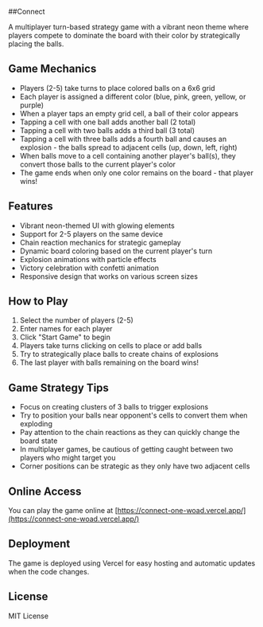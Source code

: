 ##Connect

A multiplayer turn-based strategy game with a vibrant neon theme where players compete to dominate the board with their color by strategically placing the balls.

## Game Mechanics

- Players (2-5) take turns to place colored balls on a 6x6 grid
- Each player is assigned a different color (blue, pink, green, yellow, or purple)
- When a player taps an empty grid cell, a ball of their color appears
- Tapping a cell with one ball adds another ball (2 total)
- Tapping a cell with two balls adds a third ball (3 total)
- Tapping a cell with three balls adds a fourth ball and causes an explosion - the balls spread to adjacent cells (up, down, left, right)
- When balls move to a cell containing another player's ball(s), they convert those balls to the current player's color
- The game ends when only one color remains on the board - that player wins!

## Features

- Vibrant neon-themed UI with glowing elements
- Support for 2-5 players on the same device
- Chain reaction mechanics for strategic gameplay
- Dynamic board coloring based on the current player's turn
- Explosion animations with particle effects
- Victory celebration with confetti animation
- Responsive design that works on various screen sizes

## How to Play

1. Select the number of players (2-5)
2. Enter names for each player
3. Click "Start Game" to begin
4. Players take turns clicking on cells to place or add balls
5. Try to strategically place balls to create chains of explosions
6. The last player with balls remaining on the board wins!

## Game Strategy Tips

- Focus on creating clusters of 3 balls to trigger explosions
- Try to position your balls near opponent's cells to convert them when exploding
- Pay attention to the chain reactions as they can quickly change the board state
- In multiplayer games, be cautious of getting caught between two players who might target you
- Corner positions can be strategic as they only have two adjacent cells

## Online Access

You can play the game online at [https://connect-one-woad.vercel.app/](https://connect-one-woad.vercel.app/)

## Deployment

The game is deployed using Vercel for easy hosting and automatic updates when the code changes.

## License

MIT License
